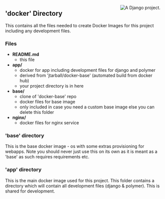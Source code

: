 <a href="http://www.djangoproject.com/" ><img src="https://www.djangoproject.com/m/img/badges/djangoproject120x25.gif" border="0" alt="A Django project." title="A Django project." style="float: right;" /></a>

## 'docker' Directory 

This contains all the files needed to create Docker Images for this project including any development files.

### Files

* **README.md**
  - this file
* **app/**
  - docker for app including development files for django and polymer 
  - derived from 'jtarball/docker-base' (automated build from docker hub)
  - your project directory is in here
* **base/**     
  - clone of 'docker-base' repo
  - docker files for base image
  - only included in case you need a custom base image else you can delete this folder
* **nginx/**      
  - docker files for nginx service 


### 'base' directory 
This is the base docker image - os with some extras provisioning for webapps. 
Note you should never just use this on its own as it is meant as a 'base' as 
such requires requirements etc.

### 'app' directory
This is the main docker image used for this project. This folder contains a directory 
which will contain all development files (django & polymer). This is shared for development.



